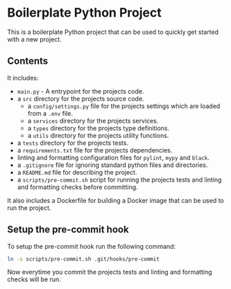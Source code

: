 # Boilerplate Python Project

This is a boilerplate Python project that can be used to quickly get started with a new project.

## Contents

It includes:

-   `main.py` - A entrypoint for the projects code.
-   a `src` directory for the projects source code.
    -   a `config/settings.py` file for the projects settings which are loaded from a `.env` file.
    -   a `services` directory for the projects services.
    -   a `types` directory for the projects type definitions.
    -   a `utils` directory for the projects utility functions.
-   a `tests` directory for the projects tests.
-   a `requirements.txt` file for the projects dependencies.
-   linting and formatting configuration files for `pylint`, `mypy` and `black`.
-   a `.gitignore` file for ignoring standard python files and directories.
-   a `README.md` file for describing the project.
-   a `scripts/pre-commit.sh` script for running the projects tests and linting and formatting checks before committing.

It also includes a Dockerfile for building a Docker image that can be used to run the project.

## Setup the pre-commit hook

To setup the pre-commit hook run the following command:

```bash
ln -s scripts/pre-commit.sh .git/hooks/pre-commit
```

Now everytime you commit the projects tests and linting and formatting checks will be run.
